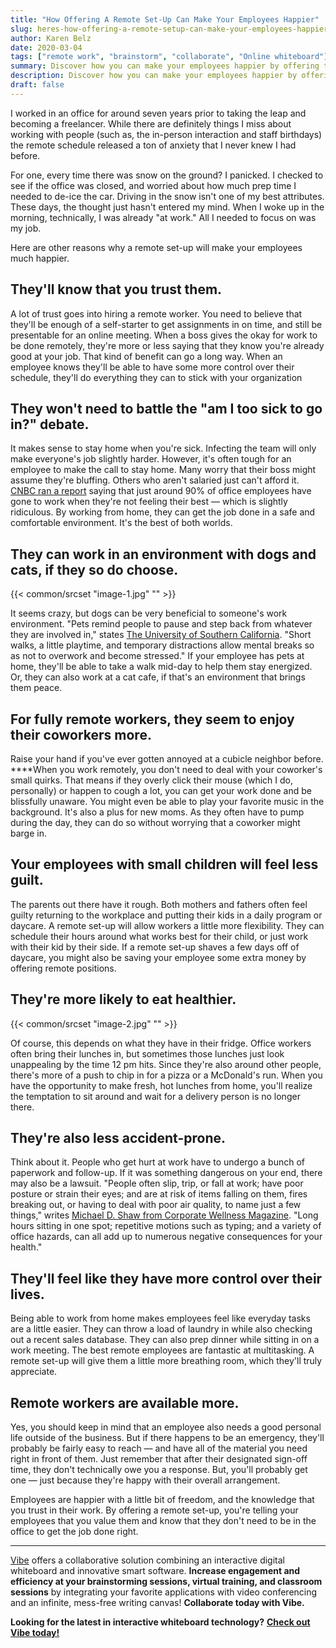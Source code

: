 ```yaml
---
title: "How Offering A Remote Set-Up Can Make Your Employees Happier"
slug: heres-how-offering-a-remote-setup-can-make-your-employees-happier
author: Karen Belz
date: 2020-03-04
tags: ["remote work", "brainstorm", "collaborate", "Online whiteboard"]
summary: Discover how you can make your employees happier by offering them a remote set-up for work.
description: Discover how you can make your employees happier by offering them a remote set-up for work.
draft: false
---
```




I worked in an office for around seven years prior to taking the leap and becoming a freelancer. While there are definitely things I miss about working with people (such as, the in-person interaction and staff birthdays) the remote schedule released a ton of anxiety that I never knew I had before.

For one, every time there was snow on the ground? I panicked. I checked to see if the office was closed, and worried about how much prep time I needed to de-ice the car. Driving in the snow isn't one of my best attributes. These days, the thought just hasn't entered my mind. When I woke up in the morning, technically, I was already "at work." All I needed to focus on was my job. 

Here are other reasons why a remote set-up will make your employees much happier.

## They'll know that you trust them. 

A lot of trust goes into hiring a remote worker. You need to believe that they'll be enough of a self-starter to get assignments in on time, and still be presentable for an online meeting. When a boss gives the okay for work to be done remotely, they're more or less saying that they know you're already good at your job. That kind of benefit can go a long way. When an employee knows they'll be able to have some more control over their schedule, they'll do everything they can to stick with your organization


## They won't need to battle the "am I too sick to go in?" debate. 

It makes sense to stay home when you're sick. Infecting the team will only make everyone's job slightly harder. However, it's often tough for an employee to make the call to stay home. Many worry that their boss might assume they're bluffing. Others who aren't salaried just can't afford it. [CNBC ran a report](https://www.cnbc.com/2019/11/03/90percent-of-employees-say-they-come-to-work-sickheres-how-to-fix-that.html) saying that just around 90% of office employees have gone to work when they're not feeling their best — which is slightly ridiculous. By working from home, they can get the job done in a safe and comfortable environment. It's the best of both worlds.
 

## They can work in an environment with dogs and cats, if they so do choose. 


{{< common/srcset "image-1.jpg" "" >}}


It seems crazy, but dogs can be very beneficial to someone's work environment. "Pets remind people to pause and step back from whatever they are involved in," states [The University of Southern California](https://appliedpsychologydegree.usc.edu/blog/the-benefits-of-bringing-pets-to-work/). "Short walks, a little playtime, and temporary distractions allow mental breaks so as not to overwork and become stressed." If your employee has pets at home, they'll be able to take a walk mid-day to help them stay energized. Or, they can also work at a cat cafe, if that's an environment that brings them peace.


## For fully remote workers, they seem to enjoy their coworkers more. 

Raise your hand if you've ever gotten annoyed at a cubicle neighbor before. ****When you work remotely, you don't need to deal with your coworker's small quirks. That means if they overly click their mouse (which I do, personally) or happen to cough a lot, you can get your work done and be blissfully unaware. You might even be able to play your favorite music in the background. It's also a plus for new moms. As they often have to pump during the day, they can do so without worrying that a coworker might barge in.


## Your employees with small children will feel less guilt. 

The parents out there have it rough. Both mothers and fathers often feel guilty returning to the workplace and putting their kids in a daily program or daycare. A remote set-up will allow workers a little more flexibility. They can schedule their hours around what works best for their child, or just work with their kid by their side. If a remote set-up shaves a few days off of daycare, you might also be saving your employee some extra money by offering remote positions.
 

## They're more likely to eat healthier. 


{{< common/srcset "image-2.jpg" "" >}}


Of course, this depends on what they have in their fridge. Office workers often bring their lunches in, but sometimes those lunches just look unappealing by the time 12 pm hits. Since they're also around other people, there's more of a push to chip in for a pizza or a McDonald's run. When you have the opportunity to make fresh, hot lunches from home, you'll realize the temptation to sit around and wait for a delivery person is no longer there.



## They're also less accident-prone. 

Think about it. People who get hurt at work have to undergo a bunch of paperwork and follow-up. If it was something dangerous on your end, there may also be a lawsuit. "People often slip, trip, or fall at work; have poor posture or strain their eyes; and are at risk of items falling on them, fires breaking out, or having to deal with poor air quality, to name just a few things," writes [Michael D. Shaw from Corporate Wellness Magazine](https://www.corporatewellnessmagazine.com/article/office-worker-health-may-risk-think). "Long hours sitting in one spot; repetitive motions such as typing; and a variety of office hazards, can all add up to numerous negative consequences for your health."


## They'll feel like they have more control over their lives. 

Being able to work from home makes employees feel like everyday tasks are a little easier. They can throw a load of laundry in while also checking out a recent sales database. They can also prep dinner while sitting in on a work meeting. The best remote employees are fantastic at multitasking. A remote set-up will give them a little more breathing room, which they'll truly appreciate.


## Remote workers are available more. 

Yes, you should keep in mind that an employee also needs a good personal life outside of the business. But if there happens to be an emergency, they'll probably be fairly easy to reach — and have all of the material you need right in front of them. Just remember that after their designated sign-off time, they don't technically owe you a response. But, you'll probably get one — just because they're happy with their overall arrangement.

Employees are happier with a little bit of freedom, and the knowledge that you trust in their work. By offering a remote set-up, you're telling your employees that you value them and know that they don't need to be in the office to get the job done right. 



----------

[Vibe](https://vibe.us/) offers a collaborative solution combining an interactive digital whiteboard and innovative smart software. **Increase engagement and efficiency at your brainstorming sessions, virtual training, and classroom sessions** by integrating your favorite applications with video conferencing and an infinite, mess-free writing canvas! **Collaborate today with Vibe.**

**Looking for the latest in interactive whiteboard technology?** [**Check out Vibe today!**](https://vibe.us/order/)
